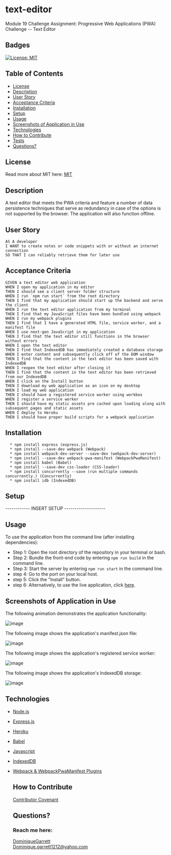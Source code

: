 # text-editor
Module 19 Challenge Assignment: Progressive Web Applications (PWA) Challenge -- Text Editor


## Badges
  [![License: MIT](https://img.shields.io/badge/License-MIT-yellow.svg)](https://opensource.org/licenses/MIT)


## Table of Contents
  * [License](#license)
  * [Description](#description)
  * [User Story](#user-story)
  * [Acceptance Criteria](#user-story)
  * [Installation](#installation)
  * [Setup](#setup)
  * [Usage](#usage)
  * [Screenshots of Application in Use](#screenshots-of-application-in-use)
  * [Technologies](#technologies)
  * [How to Contribute](#how-to-contribute)
  * [Tests](#tests)
  * [Questions?](#questions)


## License
  Read more about MIT here:
  [MIT](https://opensource.org/licenses/MIT)


## Description
A text editor that meets the PWA criteria and feature a number of data persistence techniques that serve as redundancy in case of the options is not supported by the browser. The application will also function offline.


## User Story
```
AS A developer
I WANT to create notes or code snippets with or without an internet connection
SO THAT I can reliably retrieve them for later use
```


## Acceptance Criteria 
```
GIVEN a text editor web application
WHEN I open my application in my editor
THEN I should see a client server folder structure
WHEN I run `npm run start` from the root directory
THEN I find that my application should start up the backend and serve the client
WHEN I run the text editor application from my terminal
THEN I find that my JavaScript files have been bundled using webpack
WHEN I run my webpack plugins
THEN I find that I have a generated HTML file, service worker, and a manifest file
WHEN I use next-gen JavaScript in my application
THEN I find that the text editor still functions in the browser without errors
WHEN I open the text editor
THEN I find that IndexedDB has immediately created a database storage
WHEN I enter content and subsequently click off of the DOM window
THEN I find that the content in the text editor has been saved with IndexedDB
WHEN I reopen the text editor after closing it
THEN I find that the content in the text editor has been retrieved from our IndexedDB
WHEN I click on the Install button
THEN I download my web application as an icon on my desktop
WHEN I load my web application
THEN I should have a registered service worker using workbox
WHEN I register a service worker
THEN I should have my static assets pre cached upon loading along with subsequent pages and static assets
WHEN I deploy to Heroku
THEN I should have proper build scripts for a webpack application
```
    

## Installation
```
  * npm install express (express.js)
  * npm install --save-dev webpack (Webpack)
  * npm install webpack-dev-server --save-dev (webpack-dev-server)
  * npm install --save-dev webpack-pwa-manifest (WebpackPwaManifest)
  * npm install babel (Babel)
  * npm install --save-dev css-loader (CSS-loader)
  * npm install concurrently --save (run multiple commands concurrently.) (Concurrently)
  * npm install idb (IndexedDB)
```

## Setup
------------ INSERT SETUP --------------------

        
        
## Usage
To use the application from the command line (after installing dependencies):

- Step 1: Open the root directory of the repository in your terminal or bash.
- Step 2: Bundle the front-end code by entering ```npm run build``` in the command line.
- Step 3: Start the server by entering ```npm run start``` in the command line.
- step 4: Go to the port on your local host.
- step 5: Click the "Install" button.
- step 6: Alternatively, to use the live application, click [here](https://text-editor1111.herokuapp.com).


## Screenshots of Application in Use

The following animation demonstrates the application functionality:

![image](https://user-images.githubusercontent.com/114618684/224472060-f27e30c0-3b47-4314-a595-b51b777b2fd8.gif)

The following image shows the application's manifest.json file:

![image](https://user-images.githubusercontent.com/114618684/224472067-e29ddb18-861f-42ac-9d1b-f423b90a7859.png)

The following image shows the application's registered service worker:

![image](https://user-images.githubusercontent.com/114618684/224472081-6ebaaec2-88eb-4304-897f-ba8635de67a3.png)

The following image shows the application's IndexedDB storage:

![image](https://user-images.githubusercontent.com/114618684/224472085-ef870ef3-475a-4028-9737-bbdcee866b20.png)


## Technologies
* [Node.js](https://nodejs.org/en/)
* [Express.js](https://expressjs.com)
* [Heroku](https://www.heroku.com)
* [Babel](https://babeljs.io)
* [Javascript](https://developer.mozilla.org/en-US/docs/Web/JavaScript)
* [IndexedDB](https://developer.mozilla.org/en-US/docs/Web/API/IndexedDB_API)
* [Webpack & WebpackPwaManifest Plugins](https://www.npmjs.com/package/webpack-pwa-manifest)


  ## How to Contribute
  [Contributor Covenant](https://www.contributor-covenant.org/)  


  ## Questions?
  ### Reach me here: 
  [DominiqueGarrett](https://github.com/DominiqueGarrett)  
  Dominique.garrett1212@yahoo.com